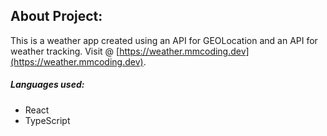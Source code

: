 ## About Project:

This is a weather app created using an API for GEOLocation and an API for weather tracking. Visit @ [https://weather.mmcoding.dev](https://weather.mmcoding.dev).

##### Languages used:
- React
- TypeScript